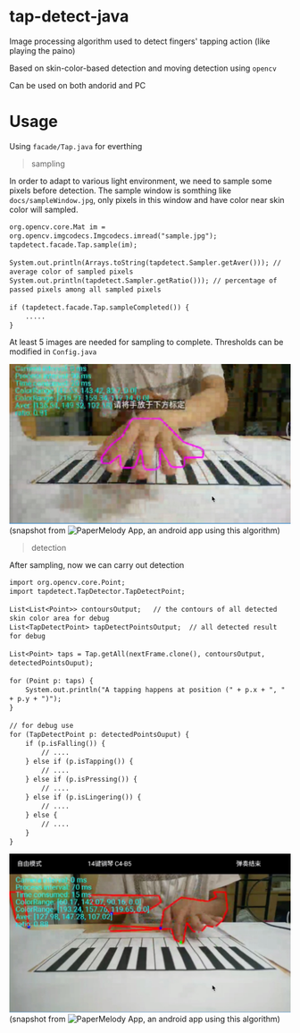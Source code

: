 # tap-detect-java

Image processing algorithm used to detect fingers' tapping action (like playing the paino)

Based on skin-color-based detection and moving detection using `opencv`

Can be used on both andorid and PC

# Usage

Using `facade/Tap.java` for everthing

> sampling

In order to adapt to various light environment, we need to sample some pixels before detection.
The sample window is somthing like `docs/sampleWindow.jpg`, only pixels in this window and have color near
skin color will sampled.
    
    org.opencv.core.Mat im = org.opencv.imgcodecs.Imgcodecs.imread("sample.jpg");
    tapdetect.facade.Tap.sample(im);

    System.out.println(Arrays.toString(tapdetect.Sampler.getAver())); // average color of sampled pixels
    System.out.println(tapdetect.Sampler.getRatio())); // percentage of passed pixels among all sampled pixels

    if (tapdetect.facade.Tap.sampleCompleted()) {
        .....
    }

At least 5 images are needed for sampling to complete.
Thresholds can be modified in `Config.java`

![sampling demo](https://github.com/gigaflw/tap-detect-java/raw/master/snapshots/sample.jpg)
(snapshot from ![PaperMelody App](https://github.com/hgs1217/Paper-Melody), an android app using this algorithm)

> detection

After sampling, now we can carry out detection
    
    import org.opencv.core.Point;
    import tapdetect.TapDetector.TapDetectPoint;

    List<List<Point>> contoursOutput;   // the contours of all detected skin color area for debug
    List<TapDetectPoint> tapDetectPointsOutput;  // all detected result for debug

    List<Point> taps = Tap.getAll(nextFrame.clone(), contoursOutput, detectedPointsOuput);

    for (Point p: taps) {
        System.out.println("A tapping happens at position (" + p.x + ", " + p.y + ")");
    }

    // for debug use
    for (TapDetectPoint p: detectedPointsOuput) {
        if (p.isFalling()) {
            // ....
        } else if (p.isTapping()) {
            // ....
        } else if (p.isPressing()) {
            // ....
        } else if (p.isLingering()) {
            // ....
        } else {
            // ....
        }
    }

![detection demo](https://github.com/gigaflw/tap-detect-java/raw/master/snapshots/detection.jpg)
(snapshot from ![PaperMelody App](https://github.com/hgs1217/Paper-Melody), an android app using this algorithm)
